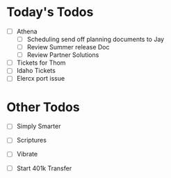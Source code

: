 # Today's Todos

- [ ] Athena
    - [ ] Scheduling send off planning documents to Jay
    - [ ] Review Summer release Doc
    - [ ] Review Partner Solutions
- [ ] Tickets for Thom
- [ ] Idaho Tickets
- [ ] Elercx port issue

# Other Todos

- [ ] Simply Smarter
- [ ] Scriptures
- [ ] Vibrate
- [ ] Start 401k Transfer

